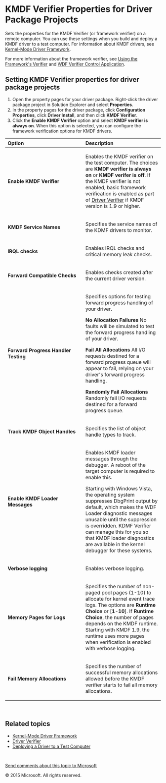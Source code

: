 <span id="vsdriver.kmdf_verifier_properties_for_driver_package_projects"></span>KMDF Verifier Properties for Driver Package Projects
====================================================================================================================================

Sets the properties for the KMDF Verifier (or framework verifier) on a remote computer. You can use these settings when you build and deploy a KMDF driver to a test computer. For information about KMDF drivers, see [Kernel-Mode Driver Framework](kmdf.portal).

For more information about the framework verifier, see [Using the Framework's Verifier](kmdf.using_the_framework_s_verifier) and [WDF Verifier Control Application](https://msdn.microsoft.com/en-us/Library/Windows/Hardware/Ff556129(v=vs.85).aspx).

<span id="Setting_KMDF_Verifier_properties_for_driver_package_projects"></span><span id="setting_kmdf_verifier_properties_for_driver_package_projects"></span><span id="SETTING_KMDF_VERIFIER_PROPERTIES_FOR_DRIVER_PACKAGE_PROJECTS"></span>Setting KMDF Verifier properties for driver package projects
---------------------------------------------------------------------------------------------------------------------------------------------------------------------------------------------------------------------------------------------------------------------------------------------------------

1.  Open the property pages for your driver package. Right-click the driver package project in Solution Explorer and select **Properties**.
2.  In the property pages for the driver package, click **Configuration Properties**, click **Driver Install**, and then click **KMDF Verifier**.
3.  Click the **Enable KMDF Verifier** option and select **KMDF verifier is always on**. When this option is selected, you can configure the framework verification options for KMDF drivers.

<table>
<colgroup>
<col width="50%" />
<col width="50%" />
</colgroup>
<thead>
<tr class="header">
<th align="left">Option</th>
<th align="left">Description</th>
</tr>
</thead>
<tbody>
<tr class="odd">
<td align="left"><p><span id="Enable_KMDF_Verifier"></span><span id="enable_kmdf_verifier"></span><span id="ENABLE_KMDF_VERIFIER"></span><strong>Enable KMDF Verifier</strong></p></td>
<td align="left"><p>Enables the KMDF verifier on the test computer. The choices are <strong>KMDF verifier is always on</strong> or <strong>KMDF verifer is off</strong>. If the KMDF verifier is not enabled, basic framework verification is enabled as part of <a href="https://msdn.microsoft.com/en-us/Library/Windows/Hardware/Ff545448(v=vs.85).aspx">Driver Verifier</a> if KMDF version is 1.9 or higher.</p></td>
</tr>
<tr class="even">
<td align="left"><p><span id="KMDF_Service_Names"></span><span id="kmdf_service_names"></span><span id="KMDF_SERVICE_NAMES"></span><strong>KMDF Service Names</strong></p></td>
<td align="left"><p>Specifies the service names of the KDMF drivers to monitor.</p></td>
</tr>
<tr class="odd">
<td align="left"><p><span id="IRQL_checks"></span><span id="irql_checks"></span><span id="IRQL_CHECKS"></span><strong>IRQL checks</strong></p></td>
<td align="left"><p>Enables IRQL checks and critical memory leak checks.</p></td>
</tr>
<tr class="even">
<td align="left"><p><span id="Forward_Compatible_Checks"></span><span id="forward_compatible_checks"></span><span id="FORWARD_COMPATIBLE_CHECKS"></span><strong>Forward Compatible Checks</strong></p></td>
<td align="left"><p>Enables checks created after the current driver version.</p></td>
</tr>
<tr class="odd">
<td align="left"><p><span id="Forward_Progress_Handler_Testing"></span><span id="forward_progress_handler_testing"></span><span id="FORWARD_PROGRESS_HANDLER_TESTING"></span><strong>Forward Progress Handler Testing</strong></p></td>
<td align="left"><p>Specifies options for testing forward progress handling of your driver.</p>
<p><strong>No Allocation Failures</strong> No faults will be simulated to test the forward progress handling of your driver.</p>
<p><strong>Fail All Allocations</strong> All I/O requests destined for a forward progress queue will appear to fail, relying on your driver's forward progress handling.</p>
<p><strong>Randomly Fail Allocations</strong> Randomly fail I/O requests destined for a forward progress queue.</p></td>
</tr>
<tr class="even">
<td align="left"><p><span id="Track_KMDF_Object_Handles"></span><span id="track_kmdf_object_handles"></span><span id="TRACK_KMDF_OBJECT_HANDLES"></span><strong>Track KMDF Object Handles</strong></p></td>
<td align="left"><p>Specifies the list of object handle types to track.</p></td>
</tr>
<tr class="odd">
<td align="left"><p><span id="Enable_KMDF_Loader_Messages"></span><span id="enable_kmdf_loader_messages"></span><span id="ENABLE_KMDF_LOADER_MESSAGES"></span><strong>Enable KMDF Loader Messages</strong></p></td>
<td align="left"><p>Enables KMDF loader messages through the debugger. A reboot of the target computer is required to enable this.</p>
<p>Starting with Windows Vista, the operating system suppresses DbgPrint output by default, which makes the WDF Loader diagnostic messages unusable until the suppression is overridden. KDMF Verifier can manage this for you so that KMDF loader diagnostics are available in the kernel debugger for these systems.</p></td>
</tr>
<tr class="even">
<td align="left"><p><span id="Verbose_logging"></span><span id="verbose_logging"></span><span id="VERBOSE_LOGGING"></span><strong>Verbose logging</strong></p></td>
<td align="left"><p>Enables verbose logging.</p></td>
</tr>
<tr class="odd">
<td align="left"><p><span id="Memory_Pages_for_Logs"></span><span id="memory_pages_for_logs"></span><span id="MEMORY_PAGES_FOR_LOGS"></span><strong>Memory Pages for Logs</strong></p></td>
<td align="left"><p>Specifies the number of non-paged pool pages (1-10) to allocate for kernel event trace logs. The options are <strong>Runtime Choice</strong> or [<strong>1</strong>-<strong>10</strong>]. If <strong>Runtime Choice</strong>, the number of pages depends on the KMDF runtime. Starting with KMDF 1.9, the runtime uses more pages when verification is enabled with verbose logging.</p></td>
</tr>
<tr class="even">
<td align="left"><p><span id="Fail_Memory_Allocations"></span><span id="fail_memory_allocations"></span><span id="FAIL_MEMORY_ALLOCATIONS"></span><strong>Fail Memory Allocations</strong></p></td>
<td align="left"><p>Specifies the number of successful memory allocations allowed before the KMDF verifier starts to fail all memory allocations.</p></td>
</tr>
</tbody>
</table>

 

<span id="related_topics"></span>Related topics
-----------------------------------------------

* [Kernel-Mode Driver Framework](kmdf.portal)
* [Driver Verifier](https://msdn.microsoft.com/en-us/Library/Windows/Hardware/Ff545448(v=vs.85).aspx)
* [Deploying a Driver to a Test Computer](deploying_a_driver_to_a_test_computer.md)
 

 

[Send comments about this topic to Microsoft](mailto:wsddocfb@microsoft.com?subject=Documentation%20feedback%20[VsDriver\vsdriver]:%20KMDF%20Verifier%20Properties%20for%20Driver%20Package%20Projects%20%20RELEASE:%20(9/30/2015)&body=%0A%0APRIVACY%20STATEMENT%0A%0AWe%20use%20your%20feedback%20to%20improve%20the%20documentation.%20We%20don't%20use%20your%20email%20address%20for%20any%20other%20purpose,%20and%20we'll%20remove%20your%20email%20address%20from%20our%20system%20after%20the%20issue%20that%20you're%20reporting%20is%20fixed.%20While%20we're%20working%20to%20fix%20this%20issue,%20we%20might%20send%20you%20an%20email%20message%20to%20ask%20for%20more%20info.%20Later,%20we%20might%20also%20send%20you%20an%20email%20message%20to%20let%20you%20know%20that%20we've%20addressed%20your%20feedback.%0A%0AFor%20more%20info%20about%20Microsoft's%20privacy%20policy,%20see%20http://privacy.microsoft.com/en-us/default.aspx. "Send comments about this topic to Microsoft")

© 2015 Microsoft. All rights reserved.
